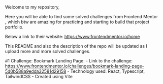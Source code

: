 Welcome to my repository,

Here you will be able to find some solved challenges from Frontend Mentor , which btw are amazing for practicing and starting to build that project portfolio.

Below a link to their website:
https://www.frontendmentor.io/home

This README and also the description of the repo will be updated as I upload more and more solved challenges.

#1 Challenge: Bookmark Landing Page:
    - Link to the challenge: https://www.frontendmentor.io/challenges/bookmark-landing-page-5d0b588a9edda32581d29158
    - Technology used: React, Typescript, TailwindCSS
    - Created using Vite